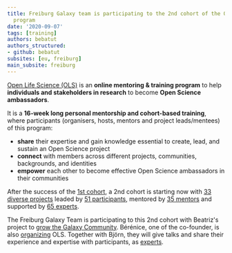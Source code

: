 ```yaml
---
title: Freiburg Galaxy team is participating to the 2nd cohort of the Open Life Science
  program
date: '2020-09-07'
tags: [training]
authors: bebatut
authors_structured:
- github: bebatut
subsites: [eu, freiburg]
main_subsite: freiburg
---
```


[Open Life Science (OLS)](https://openlifesci.org/) is an **online mentoring & training program** to help **individuals and stakeholders in research** to become **Open Science ambassadors**.

It is a **16-week long personal mentorship and cohort-based training**, where participants (organisers, hosts, mentors and project leads/mentees) of this program:

- **share** their expertise and gain knowledge essential to create, lead, and sustain an Open Science project
- **connect** with members across different projects, communities, backgrounds, and identities
- **empower** each other to become effective Open Science ambassadors in their communities

After the success of the [1st cohort](https://openlifesci.org/ols-1), a 2nd cohort is starting now with [33 diverse projects](https://openlifesci.org/ols-2/projects-participants/#projects) leaded by [51 participants](https://openlifesci.org/ols-2/projects-participants/#participants), mentored by [35 mentors](https://openlifesci.org/ols-2#mentors) and supported by [65 experts](https://openlifesci.org/ols-2#experts).

The Freiburg Galaxy Team is participating to this 2nd cohort with Beatriz's project to [grow the Galaxy Community](https://openlifesci.org/ols-2/projects-participants/#growing-the-galaxy-community). Bérénice, one of the co-founder, is also [organizing](https://openlifesci.org/about#organizers) OLS. Together with Björn, they will give talks and share their experience and expertise with participants, as [experts](https://openlifesci.org/about#experts). 
